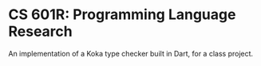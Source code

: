 # CS 601R: Programming Language Research

An implementation of a Koka type checker built in Dart, for a class project.

